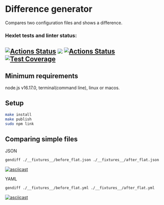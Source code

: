 # Difference generator
Compares two configuration files and shows a difference.

### Hexlet tests and linter status:

[![Actions Status](https://github.com/adammilligan/frontend-project-46/workflows/hexlet-check/badge.svg)](https://github.com/adammilligan/frontend-project-46/actions)
<a href="https://codeclimate.com/github/adammilligan/frontend-project-46/maintainability"><img src="https://api.codeclimate.com/v1/badges/d84e368f05a25df339b8/maintainability" /></a>
[![Actions Status](https://github.com/adammilligan/frontend-project-46/actions/workflows/push.yml/badge.svg)](https://github.com/adammilligan/frontend-project-46/actions)
[![Test Coverage](https://api.codeclimate.com/v1/badges/d84e368f05a25df339b8/test_coverage)](https://codeclimate.com/github/adammilligan/frontend-project-46/test_coverage)
----

## Minimum requirements

node.js v16.17.0, terminal(command line), linux or macos.

## Setup

```sh
make install
make publish
sudo npm link
```

## Comparing simple files

JSON

```sh
gendiff ./__fixtures__/before_flat.json ./__fixtures__/after_flat.json
```

[![asciicast](https://asciinema.org/a/7eX6ZGnTTZfN8Rro7O8v7cFJ4.svg)](https://asciinema.org/a/7eX6ZGnTTZfN8Rro7O8v7cFJ4)

YAML

```sh
gendiff ./__fixtures__/before_flat.yml ./__fixtures__/after_flat.yml
```
[![asciicast](https://asciinema.org/a/539187.svg)](https://asciinema.org/a/539187)